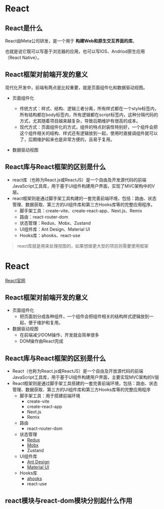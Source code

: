 # React

## React是什么

React由Meta公司研发，是一个用于 **构建Web和原生交互界面的库**。

也就是说它既可以写基于浏览器的应用，也可以写IOS、Andriod原生应用（React Native）。



## React框架对前端开发的意义

现代化开发中，前端有两点是比较重要，就是页面组件化和数据驱动视图。

- 页面组件化
  - 传统方式：样式、结构、逻辑三者分离，所有样式都在一个style标签内，所有结构都在body标签内，所有逻辑都在script标签内，这种分隔代码的方式，尤其随着项目越来越复杂，导致后期维护有很高的成本。
  - 现代方式：页面组件化的方式，组件的特点封装性特别好，一个组件会把这个组件相关的结构、样式还有逻辑放到一起，使用时直接调组件就可以了，后期维护起来也是非常方便的，且易于复用。

- 数据驱动视图



## React库与React框架的区别是什么

- react库（也称为React.js或ReactJS）是一个自由及开发源代码的前端JavaScript工具库，用于基于UI组件构建用户界面，实现了MVC架构中的V层。
- react框架则是通过脚手架工具构建的一套完善前端环境，包括：路由、状态管理、数据获取、第三方的UI组件库和第三方Hooks库等的完整应用程序。
  - 脚手架工具：create-vite、create-react-app、Next.js、Remix
  - 路由：react-router-dom
  - 状态管理：Redux、Mobx、Zustand
  - UI组件库：Ant Design、Material UI
  - Hooks库：ahooks、react-use

> react库就是用来处理视图的，如果想做更大型的项目则需要使用框架





# React

[React官网](https://zh-hans.react.dev/)



## React框架对前端开发的意义

- 页面组件化
  - 把页面划分成各种组件，一个组件会把组件相关的结构样式逻辑放到一起，便于维护和复用。
- 数据驱动视图
  - 在前端减少DOM操作，开发就会简单很多
  - DOM操作由React完成



## React库与React框架的区别是什么

- React（也称为React.js或ReactJS）是一个自由及开放源代码的前端JavaScript工具库，用于基于UI组件构建用户界面，主要实现MVC架构的V层
- React框架则是通过脚手架工具搭建的一套完善前端环境，包括：路由、状态管理、数据获取、第三方的UI组件库和第三方Hooks库等的完整应用程序
  - 脚手架工具：用于搭建前端环境
    - create-vite
    - create-react-app
    - Next.js
    - Remix
  - 路由
    - react-router-dom
  - 状态管理
    - [Redux](https://cn.redux.js.org/)
    - [Mobx](https://zh.mobx.js.org/README.html)
    - Zustand
  - UI组件库
    - [Ant Design](https://ant-design.antgroup.com/index-cn)
    - [Material UI](https://mui.com/)
  - Hooks库
    - [ahooks](https://ahooks.js.org)
    - react-use

## react模块与react-dom模块分别起什么作用

